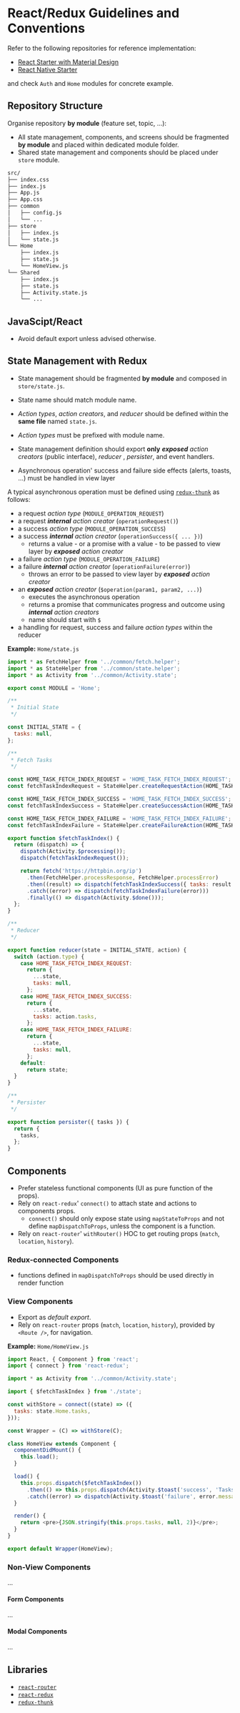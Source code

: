 # React/Redux Guidelines and Conventions

Refer to the following repositories for reference implementation:

- [React Starter with Material Design](https://github.com/emiketic/emiketic-starter-react/)
- [React Native Starter](https://github.com/emiketic/emiketic-starter-react-native/)

and check `Auth` and `Home` modules for concrete example.

## Repository Structure

Organise repository **by module** (feature set, topic, ...):

- All state management, components, and screens should be fragmented **by module** and placed within dedicated module folder.
- Shared state management and components should be placed under `store` module.

```sh
src/
├── index.css
├── index.js
├── App.js
├── App.css
├── common
│   ├── config.js
│   └── ...
├── store
│   ├── index.js
│   └── state.js
└── Home
    ├── index.js
    ├── state.js
    └── HomeView.js
└── Shared
    ├── index.js
    ├── state.js
    ├── Activity.state.js
    └── ...
```

## JavaScipt/React

- Avoid default export unless advised otherwise.

## State Management with Redux

- State management should be fragmented **by module** and composed in `store/state.js`.

- State name should match module name.

- _Action types_, _action creators_, and _reducer_ should be defined within the **same file** named `state.js`.

- _Action types_ must be prefixed with module name.

- State management definition should export **only** _**exposed** action creators_ (public interface), _reducer_ , _persister_, and event handlers.

- Asynchronous operation' success and failure side effects (alerts, toasts, ...) must be handled in view layer

A typical asynchronous operation must be defined using [`redux-thunk`](https://github.com/gaearon/redux-thunk) as follows:

- a request _action type_ (`MODULE_OPERATION_REQUEST`)
- a request _**internal** action creator_ (`operationRequest()`)
- a success _action type_ (`MODULE_OPERATION_SUCCESS`)
- a success _**internal** action creator_ (`operationSuccess({ ... })`)
  - returns a value - or a promise with a value - to be passed to view layer by _**exposed** action creator_
- a failure _action type_ (`MODULE_OPERATION_FAILURE`)
- a failure _**internal** action creator_ (`operationFailure(error)`)
  - throws an error to be passed to view layer by _**exposed** action creator_
- an _**exposed** action creator_ (`$operation(param1, param2, ...)`)
  - executes the asynchronous operation
  - returns a promise that communicates progress and outcome using _**internal** action creators_
  - name should start with `$`
- a handling for request, success and failure _action types_ within the reducer

**Example:** `Home/state.js`

```javascript
import * as FetchHelper from '../common/fetch.helper';
import * as StateHelper from '../common/state.helper';
import * as Activity from '../common/Activity.state';

export const MODULE = 'Home';

/**
 * Initial State
 */

const INITIAL_STATE = {
  tasks: null,
};

/**
 * Fetch Tasks
 */

const HOME_TASK_FETCH_INDEX_REQUEST = 'HOME_TASK_FETCH_INDEX_REQUEST';
const fetchTaskIndexRequest = StateHelper.createRequestAction(HOME_TASK_FETCH_INDEX_REQUEST);

const HOME_TASK_FETCH_INDEX_SUCCESS = 'HOME_TASK_FETCH_INDEX_SUCCESS';
const fetchTaskIndexSuccess = StateHelper.createSuccessAction(HOME_TASK_FETCH_INDEX_SUCCESS);

const HOME_TASK_FETCH_INDEX_FAILURE = 'HOME_TASK_FETCH_INDEX_FAILURE';
const fetchTaskIndexFailure = StateHelper.createFailureAction(HOME_TASK_FETCH_INDEX_FAILURE);

export function $fetchTaskIndex() {
  return (dispatch) => {
    dispatch(Activity.$processing());
    dispatch(fetchTaskIndexRequest());

    return fetch('https://httpbin.org/ip')
      .then(FetchHelper.processResponse, FetchHelper.processError)
      .then((result) => dispatch(fetchTaskIndexSuccess({ tasks: result })))
      .catch((error) => dispatch(fetchTaskIndexFailure(error)))
      .finally(() => dispatch(Activity.$done()));
  };
}

/**
 * Reducer
 */

export function reducer(state = INITIAL_STATE, action) {
  switch (action.type) {
    case HOME_TASK_FETCH_INDEX_REQUEST:
      return {
        ...state,
        tasks: null,
      };
    case HOME_TASK_FETCH_INDEX_SUCCESS:
      return {
        ...state,
        tasks: action.tasks,
      };
    case HOME_TASK_FETCH_INDEX_FAILURE:
      return {
        ...state,
        tasks: null,
      };
    default:
      return state;
  }
}

/**
 * Persister
 */

export function persister({ tasks }) {
  return {
    tasks,
  };
}
```

## Components

- Prefer stateless functional components (UI as pure function of the props).
- Rely on `react-redux`' `connect()` to attach state and actions to components props.
  - `connect()` should only expose state using `mapStateToProps` and not define `mapDispatchToProps`, unless the component is a function.
- Rely on `react-router`' `withRouter()` HOC to get routing props (`match`, `location`, `history`).

### Redux-connected Components

- functions defined in `mapDispatchToProps` should be used directly in render function

### View Components

- Export as _default export_.
- Rely on `react-router` props (`match`, `location`, `history`), provided by `<Route />`, for navigation.

**Example:** `Home/HomeView.js`

```javascript
import React, { Component } from 'react';
import { connect } from 'react-redux';

import * as Activity from '../common/Activity.state';

import { $fetchTaskIndex } from './state';

const withStore = connect((state) => ({
  tasks: state.Home.tasks,
}));

const Wrapper = (C) => withStore(C);

class HomeView extends Component {
  componentDidMount() {
    this.load();
  }

  load() {
    this.props.dispatch($fetchTaskIndex())
      .then(() => this.props.dispatch(Activity.$toast('success', 'Tasks loaded')))
      .catch((error) => dispatch(Activity.$toast('failure', error.message)));
  }

  render() {
    return <pre>{JSON.stringify(this.props.tasks, null, 2)}</pre>;
  }
}

export default Wrapper(HomeView);
```

### Non-View Components

...

#### Form Components

...

#### Modal Components

...

## Libraries

- [`react-router`](https://reacttraining.com/react-router/)
- [`react-redux`](https://github.com/reactjs/react-redux)
- [`redux-thunk`](https://github.com/gaearon/redux-thunk)
